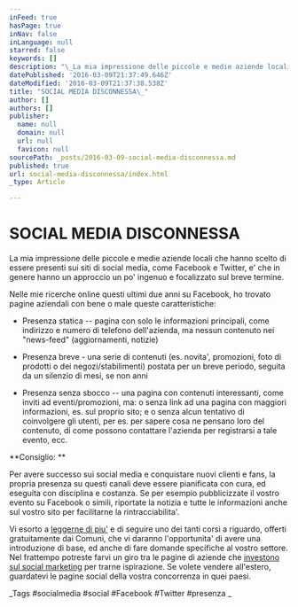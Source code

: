 ```yaml
---
inFeed: true
hasPage: true
inNav: false
inLanguage: null
starred: false
keywords: []
description: "\_La mia impressione delle piccole e medie aziende locali che hanno scelto di essere presenti sui siti di social media, come Facebook e Twitter, e’ che in genere hanno un approccio un po’ ingenuo e focalizzato sul breve termine.\_"
datePublished: '2016-03-09T21:37:49.646Z'
dateModified: '2016-03-09T21:37:38.538Z'
title: "SOCIAL MEDIA DISCONNESSA\_"
author: []
authors: []
publisher:
  name: null
  domain: null
  url: null
  favicon: null
sourcePath: _posts/2016-03-09-social-media-disconnessa.md
published: true
url: social-media-disconnessa/index.html
_type: Article

---
```

# SOCIAL MEDIA DISCONNESSA 

La mia impressione delle piccole e medie aziende locali che hanno scelto di essere presenti sui siti di social media, come Facebook e Twitter, e' che in genere hanno un approccio un po' ingenuo e focalizzato sul breve termine. 

Nelle mie ricerche online questi ultimi due anni su Facebook, ho trovato pagine aziendali con bene o male queste caratteristiche: 

* Presenza statica -- pagina con solo le informazioni principali, come indirizzo e numero di telefono dell'azienda, ma nessun contenuto nei "news-feed" (aggiornamenti, notizie) 

* Presenza breve - una serie di contenuti (es. novita', promozioni, foto di prodotti o dei negozi/stabilimenti) postata per un breve periodo, seguita da un silenzio di mesi, se non anni 

* Presenza senza sbocco -- una pagina con contenuti interessanti, come inviti ad eventi/promozioni, ma:
o senza link ad una pagina con maggiori informazioni, es. sul proprio sito; e 
o senza alcun tentativo di coinvolgere gli utenti, per es. per sapere cosa ne pensano loro del contenuto, di come possono contattare l'azienda per registrarsi a tale evento, ecc. 

**Consiglio: **

Per avere successo sui social media e conquistare nuovi clienti e fans, la propria presenza su questi canali deve essere pianificata con cura, ed eseguita con disciplina e costanza. Se per esempio pubblicizzate il vostro evento su Facebook o simili, riportate la notizia e tutte le informazioni anche sul vostro sito per facilitarne la rintracciabilita'. 

Vi esorto a [leggerne di piu'][0] e di seguire uno dei tanti corsi a riguardo, offerti gratuitamente dai Comuni, che vi daranno l'opportunita' di avere una introduzione di base, ed anche di fare domande specifiche al vostro settore. Nel frattempo potreste farvi un giro tra le pagine di aziende che [investono sul social marketing][1] per trarne ispirazione. Se volete vendere all'estero, guardatevi le pagine social della vostra concorrenza in quei paesi. 

_Tags \#socialmedia \#social \#Facebook \#Twitter \#presenza
_

[0]: http://it.wikipedia.org/wiki/Social_media_marketing
[1]: http://www.blogmeter.it/blog/social-analytics-blog/2014/09/08/facebook-top-brands-agosto-2014-la-classifica-delle-migliori-aziende-su-facebook/